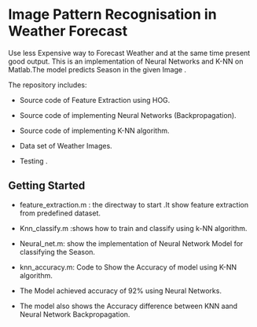 # Image Pattern Recognisation in Weather Forecast 

Use less Expensive way to Forecast Weather and at the same time present good output. This is an implementation of Neural Networks and K-NN on Matlab.The model predicts Season in the given Image . 

The repository includes:

* Source code of Feature Extraction using HOG.

* Source code of implementing Neural Networks (Backpropagation).

* Source code of implementing K-NN algorithm.

* Data set of Weather Images.

* Testing .

## Getting Started

* feature_extraction.m : the directway to start .It show feature extraction from predefined dataset.

* Knn_classify.m :shows how to train and classify using k-NN algorithm.

* Neural_net.m: show the implementation of Neural Network Model for classifying the Season.

* knn_accuracy.m: Code to Show the Accuracy of model using K-NN algorithm.

* The Model achieved accuracy of 92% using Neural Networks.

* The model also shows the Accuracy difference between KNN aand Neural Network Backpropagation.
